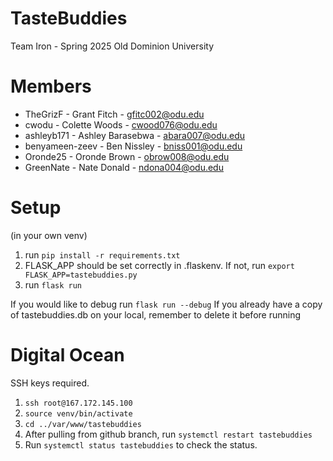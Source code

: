 # TasteBuddies
Team Iron - Spring 2025
Old Dominion University

# Members
  - TheGrizF - Grant Fitch - gfitc002@odu.edu
  - cwodu - Colette Woods - cwood076@odu.edu
  - ashleyb171 - Ashley Barasebwa - abara007@odu.edu
  - benyameen-zeev - Ben Nissley - bniss001@odu.edu
  - Oronde25 - Oronde Brown - obrow008@odu.edu
  - GreenNate - Nate Donald - ndona004@odu.edu

# Setup
(in your own venv)
1. run `pip install -r requirements.txt`
2. FLASK_APP should be set correctly in .flaskenv. If not, run `export FLASK_APP=tastebuddies.py`
3. run `flask run`

If you would like to debug  run `flask run --debug`
If you already have a copy of tastebuddies.db on your local, remember to delete it before running

# Digital Ocean
SSH keys required.

1. `ssh root@167.172.145.100`
2. `source venv/bin/activate`
3. `cd ../var/www/tastebuddies`
4. After pulling from github branch, run `systemctl restart tastebuddies`
5. Run `systemctl status tastebuddies` to check the status. 
